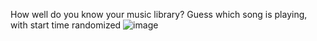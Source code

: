 How well do you know your music library? Guess which song is playing, with start time randomized
![image](https://user-images.githubusercontent.com/76593873/199513664-181cd3ff-b891-4cde-9331-bc58cf3a3121.png)
